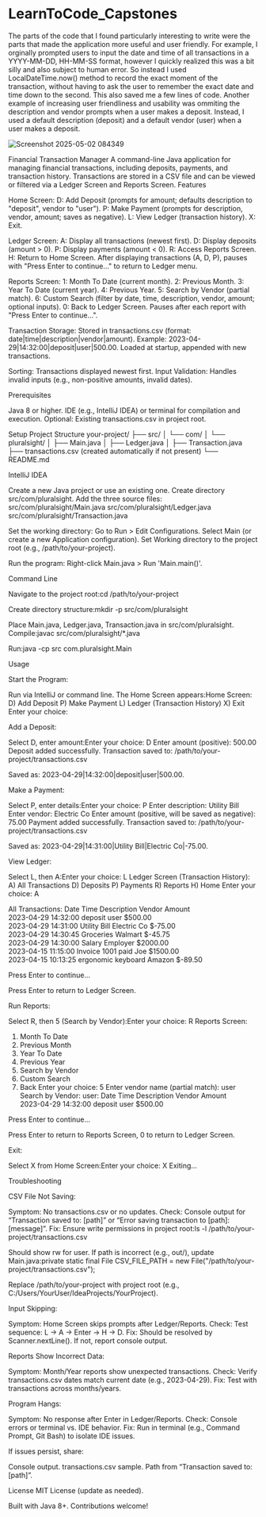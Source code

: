 # LearnToCode_Capstones

The parts of the code that I found particularly interesting to write were the parts that made the application more useful and user friendly. For example, I orginally prompted users to input the date and time of all transactions in a YYYY-MM-DD, HH-MM-SS format, however I quickly realized this was a bit silly and also subject to human error. So instead I used LocalDateTime.now() method to record the exact moment of the transaction, without having to ask the user to remember the exact date and time down to the second. This also saved me a few lines of code. 
Another example of increasing user friendliness and usability was ommiting the description and vendor prompts when a user makes a deposit. Instead, I used a default description (deposit) and a default vendor (user) when a user makes a deposit.

![Screenshot 2025-05-02 084349](https://github.com/user-attachments/assets/4b5a0696-1a2b-4699-8ccc-bfc47847681f)

Financial Transaction Manager
A command-line Java application for managing financial transactions, including deposits, payments, and transaction history. Transactions are stored in a CSV file and can be viewed or filtered via a Ledger Screen and Reports Screen.
Features

Home Screen:
D: Add Deposit (prompts for amount; defaults description to "deposit", vendor to "user").
P: Make Payment (prompts for description, vendor, amount; saves as negative).
L: View Ledger (transaction history).
X: Exit.


Ledger Screen:
A: Display all transactions (newest first).
D: Display deposits (amount > 0).
P: Display payments (amount < 0).
R: Access Reports Screen.
H: Return to Home Screen.
After displaying transactions (A, D, P), pauses with "Press Enter to continue..." to return to Ledger menu.


Reports Screen:
1: Month To Date (current month).
2: Previous Month.
3: Year To Date (current year).
4: Previous Year.
5: Search by Vendor (partial match).
6: Custom Search (filter by date, time, description, vendor, amount; optional inputs).
0: Back to Ledger Screen.
Pauses after each report with "Press Enter to continue...".


Transaction Storage:
Stored in transactions.csv (format: date|time|description|vendor|amount).
Example: 2023-04-29|14:32:00|deposit|user|500.00.
Loaded at startup, appended with new transactions.


Sorting: Transactions displayed newest first.
Input Validation: Handles invalid inputs (e.g., non-positive amounts, invalid dates).

Prerequisites

Java 8 or higher.
IDE (e.g., IntelliJ IDEA) or terminal for compilation and execution.
Optional: Existing transactions.csv in project root.

Setup
Project Structure
your-project/
├── src/
│   └── com/
│       └── pluralsight/
│           ├── Main.java
│           ├── Ledger.java
│           ├── Transaction.java
├── transactions.csv  (created automatically if not present)
└── README.md

IntelliJ IDEA

Create a new Java project or use an existing one.
Create directory src/com/pluralsight.
Add the three source files:
src/com/pluralsight/Main.java
src/com/pluralsight/Ledger.java
src/com/pluralsight/Transaction.java


Set the working directory:
Go to Run > Edit Configurations.
Select Main (or create a new Application configuration).
Set Working directory to the project root (e.g., /path/to/your-project).


Run the program:
Right-click Main.java > Run 'Main.main()'.



Command Line

Navigate to the project root:cd /path/to/your-project


Create directory structure:mkdir -p src/com/pluralsight


Place Main.java, Ledger.java, Transaction.java in src/com/pluralsight.
Compile:javac src/com/pluralsight/*.java


Run:java -cp src com.pluralsight.Main



Usage

Start the Program:

Run via IntelliJ or command line.
The Home Screen appears:Home Screen:
D) Add Deposit
P) Make Payment
L) Ledger (Transaction History)
X) Exit
Enter your choice:




Add a Deposit:

Select D, enter amount:Enter your choice: D
Enter amount (positive): 500.00
Deposit added successfully.
Transaction saved to: /path/to/your-project/transactions.csv


Saved as: 2023-04-29|14:32:00|deposit|user|500.00.


Make a Payment:

Select P, enter details:Enter your choice: P
Enter description: Utility Bill
Enter vendor: Electric Co
Enter amount (positive, will be saved as negative): 75.00
Payment added successfully.
Transaction saved to: /path/to/your-project/transactions.csv


Saved as: 2023-04-29|14:31:00|Utility Bill|Electric Co|-75.00.


View Ledger:

Select L, then A:Enter your choice: L
Ledger Screen (Transaction History):
A) All Transactions
D) Deposits
P) Payments
R) Reports
H) Home
Enter your choice: A

All Transactions:
Date         Time       Description          Vendor          Amount    
2023-04-29   14:32:00   deposit              user            $500.00    
2023-04-29   14:31:00   Utility Bill         Electric Co     $-75.00    
2023-04-29   14:30:45   Groceries            Walmart         $-45.75    
2023-04-29   14:30:00   Salary               Employer        $2000.00   
2023-04-15   11:15:00   Invoice 1001 paid    Joe             $1500.00   
2023-04-15   10:13:25   ergonomic keyboard   Amazon          $-89.50    

Press Enter to continue...


Press Enter to return to Ledger Screen.


Run Reports:

Select R, then 5 (Search by Vendor):Enter your choice: R
Reports Screen:
1) Month To Date
2) Previous Month
3) Year To Date
4) Previous Year
5) Search by Vendor
6) Custom Search
0) Back
Enter your choice: 5
Enter vendor name (partial match): user
Search by Vendor: user:
Date         Time       Description          Vendor          Amount    
2023-04-29   14:32:00   deposit              user            $500.00    

Press Enter to continue...


Press Enter to return to Reports Screen, 0 to return to Ledger Screen.


Exit:

Select X from Home Screen:Enter your choice: X
Exiting...





Troubleshooting

CSV File Not Saving:

Symptom: No transactions.csv or no updates.
Check: Console output for “Transaction saved to: [path]” or “Error saving transaction to [path]: [message]”.
Fix:
Ensure write permissions in project root:ls -l /path/to/your-project/transactions.csv

Should show rw for user.
If path is incorrect (e.g., out/), update Main.java:private static final File CSV_FILE_PATH = new File("/path/to/your-project/transactions.csv");


Replace /path/to/your-project with project root (e.g., C:/Users/YourUser/IdeaProjects/YourProject).




Input Skipping:

Symptom: Home Screen skips prompts after Ledger/Reports.
Check: Test sequence: L → A → Enter → H → D.
Fix: Should be resolved by Scanner.nextLine(). If not, report console output.


Reports Show Incorrect Data:

Symptom: Month/Year reports show unexpected transactions.
Check: Verify transactions.csv dates match current date (e.g., 2023-04-29).
Fix: Test with transactions across months/years.


Program Hangs:

Symptom: No response after Enter in Ledger/Reports.
Check: Console errors or terminal vs. IDE behavior.
Fix: Run in terminal (e.g., Command Prompt, Git Bash) to isolate IDE issues.



If issues persist, share:

Console output.
transactions.csv sample.
Path from “Transaction saved to: [path]”.

License
MIT License (update as needed).

Built with Java 8+. Contributions welcome!
